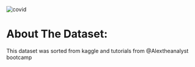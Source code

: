 
![covid](https://github.com/nzehh/Portfolio/assets/136202356/2441743e-e128-4c12-bf91-c48c3293e3b2)

# About The Dataset:
This dataset was sorted from kaggle and tutorials from @Alextheanalyst bootcamp
